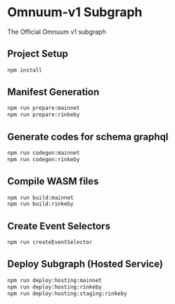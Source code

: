 # Omnuum-v1 Subgraph

The Official Omnuum v1 subgraph

## Project Setup
```bash
npm install
```

## Manifest Generation
```bash
npm run prepare:mainnet
npm run prepare:rinkeby
```

## Generate codes for schema graphql
```bash
npm run codegen:mainnet
npm run codegen:rinkeby
```

## Compile WASM files
```bash
npm run build:mainnet
npm run build:rinkeby
```

## Create Event Selectors
```bash
npm run createEventSelector
```

## Deploy Subgraph (Hosted Service)
```bash
npm run deploy:hosting:mainnet
npm run deploy:hosting:rinkeby
npm run deploy:hosting:staging:rinkeby

```